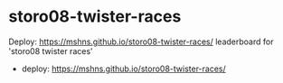 # storo08-twister-races
Deploy: https://mshns.github.io/storo08-twister-races/
leaderboard for 'storo08 twister races'
- deploy: https://mshns.github.io/storo08-twister-races/